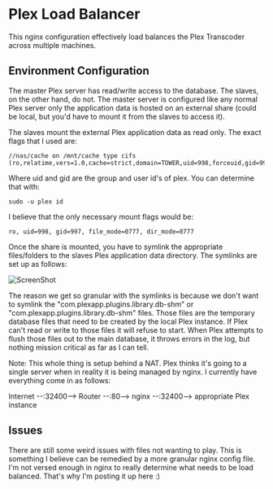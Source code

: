 Plex Load Balancer
=================

This nginx configuration effectively load balances the Plex Transcoder across
multiple machines.

Environment Configuration
-------------------------

The master Plex server has read/write access to the database.  The slaves, on
the other hand, do not. The master server is configured like any normal Plex
server only the application data is hosted on an external share (could be local,
but you'd have to mount it from the slaves to access it). 

The slaves mount the external Plex application data as read only.  The exact 
flags that I used are:

    //nas/cache on /mnt/cache type cifs (ro,relatime,vers=1.0,cache=strict,domain=TOWER,uid=998,forceuid,gid=997,forcegid,addr=10.0.19.142,file_mode=0777,dir_mode=0777,nounix,serverino,rsize=61440,wsize=65536,actimeo=1)

Where uid and gid are the group and user id's of plex. You can determine that 
with:

    sudo -u plex id

I believe that the only necessary mount flags would be:

    ro, uid=998, gid=997, file_mode=0777, dir_mode=0777

Once the share is mounted, you have to symlink the appropriate files/folders to
the slaves Plex application data directory.  The symlinks are set up as follows:

![ScreenShot](http://i.imgur.com/9sRbK9A.png)

The reason we get so granular with the symlinks is because we don't want to
symlink the "com.plexapp.plugins.library.db-shm" or 
"com.plexapp.plugins.library.db-shm" files. Those files are the temporary
database files that need to be created by the local Plex instance. If Plex can't
read or write to those files it will refuse to start. When Plex attempts to 
flush those files out to the main database, it throws errors in the log, but 
nothing mission critical as far as I can tell. 

Note: This whole thing is setup behind a NAT.  Plex thinks it's going to a 
single server when in reality it is being managed by nginx.  I currently have 
everything come in as follows:

Internet --:32400--> Router --:80--> nginx --:32400--> appropriate Plex instance 

Issues
------

There are still some weird issues with files not wanting to play.  This is
something I believe can be remedied by a more granular nginx config file. I'm
not versed enough in nginx to really determine what needs to be load balanced.
That's why I'm posting it up here :)
